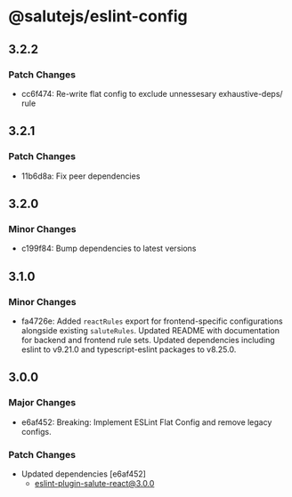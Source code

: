 # @salutejs/eslint-config

## 3.2.2

### Patch Changes

- cc6f474: Re-write flat config to exclude unnessesary exhaustive-deps/ rule

## 3.2.1

### Patch Changes

- 11b6d8a: Fix peer dependencies

## 3.2.0

### Minor Changes

- c199f84: Bump dependencies to latest versions

## 3.1.0

### Minor Changes

- fa4726e: Added `reactRules` export for frontend-specific configurations alongside existing `saluteRules`. Updated README with documentation for backend and frontend rule sets. Updated dependencies including eslint to v9.21.0 and typescript-eslint packages to v8.25.0.

## 3.0.0

### Major Changes

- e6af452: Breaking: Implement ESLint Flat Config and remove legacy configs.

### Patch Changes

- Updated dependencies [e6af452]
  - eslint-plugin-salute-react@3.0.0
